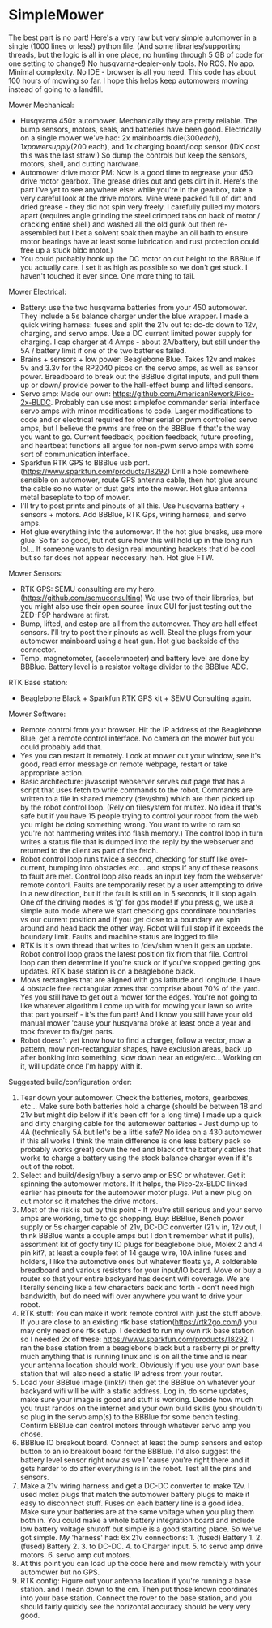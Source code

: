 # SimpleMower
The best part is no part!  Here's a very raw but very simple automower in a single (1000 lines or less!) python file. (And some libraries/supporting threads, but the logic is all in one place, no hunting through 5 GB of code for one setting to change!) No husqvarna-dealer-only tools. No ROS. No app. Minimal complexity. No IDE - browser is all you need. This code has about 100 hours of mowing so far. I hope this helps keep automowers mowing instead of going to a landfill.


Mower Mechanical:
  - Husqvarna 450x automower. Mechanically they are pretty reliable. The bump sensors, motors, seals, and batteries have been good. Electrically on a single mower we've had: 2x mainboards die($300 each), 1x power supply ($200 each), and 1x charging board/loop sensor (IDK cost this was the last straw!) So dump the controls but keep the sensors, motors, shell, and cutting hardware.
  - Automower drive motor PM: Now is a good time to regrease your 450 drive motor gearbox. The grease dries out and gets dirt in it. Here's the part I've yet to see anywhere else: while you're in the gearbox, take a very careful look at the drive motors. Mine were packed full of dirt and dried grease - they did not spin very freely. I carefully pulled my motors apart (requires angle grinding the steel crimped tabs on back of motor / cracking entire shell) and washed all the old gunk out then re-assembled but I bet a solvent soak then maybe an oil bath to ensure motor bearings have at least some lubrication and rust protection could free up a stuck bldc motor.)
  - You could probably hook up the DC motor on cut height to the BBBlue if you actually care. I set it as high as possible so we don't get stuck. I haven't touched it ever since. One more thing to fail.

Mower Electrical: 
  - Battery: use the two husqvarna batteries from your 450 automower. They include a 5s balance charger under the blue wrapper. I made a quick wiring harness: fuses and split the 21v out to: dc-dc down to 12v, charging, and servo amps. Use a DC current limited power supply for charging. I cap charger at 4 Amps - about 2A/battery, but still under the 5A / battery limit if one of the two batteries failed.
  - Brains + sensors + low power: Beaglebone Blue. Takes 12v and makes 5v and 3.3v for the RP2040 picos on the servo amps, as well as sensor power. Breadboard to break out the BBBlue digital inputs, and pull them up or down/ provide power to the hall-effect bump and lifted sensors.
  - Servo amp: Made our own: https://github.com/AmericanRework/Pico-2x-BLDC. Probably can use most simplefoc commander serial interface servo amps with minor modifications to code. Larger modifications to code and or electrical required for other serial or pwm controlled servo amps, but I believe the pwms are free on the BBBlue if that's the way you want to go. Current feedback, position feedback, future proofing, and heartbeat functions all argue for non-pwm servo amps with some sort of communication interface. 
  - Sparkfun RTK GPS to BBBlue usb port. (https://www.sparkfun.com/products/18292) Drill a hole somewhere sensible on automower, route GPS antenna cable, then hot glue around the cable so no water or dust gets into the mower. Hot glue antenna metal baseplate to top of mower.
  - I'll try to post prints and pinouts of all this. Use husqvarna battery + sensors + motors. Add BBBlue, RTK Gps, wiring harness, and servo amps.
  - Hot glue everything into the automower. If the hot glue breaks, use more glue. So far so good, but not sure how this will hold up in the long run lol... If someone wants to design real mounting brackets that'd be cool but so far does not appear neccesary. heh. Hot glue FTW.

Mower Sensors:
  - RTK GPS: SEMU consulting are my hero. (https://github.com/semuconsulting) We use two of their libraries, but you might also use their open source linux GUI for just testing out the ZED-F9P hardware at first.
  - Bump, lifted, and estop are all from the automower. They are hall effect sensors. I'll try to post their pinouts as well. Steal the plugs from your automower mainboard using a heat gun. Hot glue backside of the connector. 
  - Temp, magnetometer, (accelermoeter) and battery level are done by BBBlue. Battery level is a resistor voltage divider to the BBBlue ADC.

RTK Base station:
  - Beaglebone Black + Sparkfun RTK GPS kit + SEMU Consulting again.

Mower Software:
  -  Remote control from your browser. Hit the IP address of the Beaglebone Blue, get a remote control interface. No camera on the mower but you could probably add that.
  - Yes you can restart it remotely. Look at mower out your window, see it's good, read error message on remote webpage, restart or take appropriate action.
  - Basic architecture: javascript webserver serves out page that has a script that uses fetch to write commands to the robot. Commands are written to a file in shared memory (dev/shm) which are then picked up by the robot control loop. (Rely on filesystem for mutex. No idea if that's safe but if you have 15 people trying to control your robot from the web you might be doing something wrong. You want to write to ram so you're not hammering writes into flash memory.) The control loop in turn writes a status file that is dumped into the reply by the webserver and returned to the client as part of the fetch.
  - Robot control loop runs twice a second, checking for stuff like over-current, bumping into obstacles etc... and stops if any of these reasons to fault are met. Control loop also reads an input key from the webserver remote contorl. Faults are temporarily reset by a user attempting to drive in a new direction, but if the fault is still on in 5 seconds, it'll stop again. One of the driving modes is 'g' for gps mode! If you press g, we use a simple auto mode where we start checking gps coordinate boundaries vs our current position and if you get close to a boundary we spin around and head back the other way. Robot will full stop if it exceeds the boundary limit. Faults and machine status are logged to file.  
  - RTK is it's own thread that writes to /dev/shm when it gets an update. Robot control loop grabs the latest position fix from that file. Control loop can then determine if you're stuck or if you've stopped getting gps updates. RTK base station is on a beaglebone black.
  - Mows rectangles that are aligned with gps latitude and longitude. I have 4 obstacle free rectangular zones that comprise about 70% of the yard. Yes you still have to get out a mower for the edges. You're not going to like whatever algorithm I come up with for mowing your lawn so write that part yourself - it's the fun part! And I know you still have your old manual mower 'cause your husqvarna broke at least once a year and took forever to fix/get parts.
  - Robot doesn't yet know how to find a charger, follow a vector, mow a pattern, mow non-rectangular shapes, have exclusion areas, back up after bonking into something, slow down near an edge/etc... Working on it, will update once I'm happy with it.


Suggested build/configuration order:
1. Tear down your automower. Check the batteries, motors, gearboxes, etc... Make sure both batteries hold a charge (should be between 18 and 21v but might dip below if it's been off for a long time) I made up a quick and dirty charging cable for the automower batteries - Just dump up to 4A (technically 5A but let's be a little safe? No idea on a 430 automower if this all works I think the main difference is one less battery pack so probably works great) down the red and black of the battery cables that works to charge a battery using the stock balance charger even if it's out of the robot.
2. Select and build/design/buy a servo amp or ESC or whatever. Get it spinning the automower motors. If it helps, the Pico-2x-BLDC linked earlier has pinouts for the automower motor plugs. Put a new plug on cut motor so it matches the drive motors.
3. Most of the risk is out by this point - If you're still serious and your servo amps are working, time to go shopping. Buy: BBBlue, Bench power supply or 5s charger capable of 21v, DC-DC converter (21 v in, 12v out, I think BBBlue wants a couple amps but I don't remember what it pulls), assortment kit of goofy tiny IO plugs for beaglebone blue, Molex 2 and 4 pin kit?, at least a couple feet of 14 gauge wire, 10A inline fuses and holders, I like the automotive ones but whatever floats ya, A solderable breadboard and various resistors for your input/IO board. Move or buy a router so that your entire backyard has decent wifi coverage. We are literally sending like a few characters back and forth - don't need high bandwidth, but do need wifi over anywhere you want to drive your robot.
4. RTK stuff: You can make it work remote control with just the stuff above. If you are close to an existing rtk base station(https://rtk2go.com/) you may only need one rtk setup. I decided to run my own rtk base station so I needed 2x of these: https://www.sparkfun.com/products/18292. I ran the base station from a beaglebone black but a rasberry pi or pretty much anything that is running linux and is on all the time and is near your antenna location should work. Obviously if you use your own base station that will also need a static IP adress from your router.
5. Load your BBBlue image (link!?) then get the BBBlue on whatever your backyard wifi will be with a static address. Log in, do some updates, make sure your image is good and stuff is working. Decide how much you trust randos on the internet and your own build skills (you shouldn't) so plug in the servo amp(s) to the BBBlue for some bench testing. Confirm BBBlue can control motors through whatever servo amp you chose.
6. BBBlue IO breakout board. Connect at least the bump sensors and estop button to an io breakout board for the BBBlue. I'd also suggest the battery level sensor right now as well 'cause you're right there and it gets harder to do after everything is in the robot. Test all the pins and sensors.
7. Make a 21v wiring harness and get a DC-DC converter to make 12v. I used molex plugs that match the automower battery plugs to make it easy to disconnect stuff. Fuses on each battery line is a good idea. Make sure your batteries are at the same voltage when you plug them both in. You could make a whole battery integration board and include low battery voltage shutoff but simple is a good starting place. So we've got simple. My 'harness' had: 6x 21v connections: 1. (fused) Battery 1. 2. (fused) Battery 2. 3. to DC-DC. 4. to Charger input. 5. to servo amp drive motors. 6. servo amp cut motors.
8. At this point you can load up the code here and mow remotely with your automower but no GPS.
9. RTK config: Figure out your antenna location if you're running a base station. and I mean down to the cm. Then put those known coordinates into your base station. Connect the rover to the base station, and you should fairly quickly see the horizontal accuracy should be very very good. 
